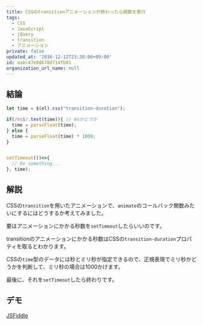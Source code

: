 ```yaml
---
title: CSSのtransitionアニメーションが終わったら関数を実行
tags:
  - CSS
  - JavaScript
  - jQuery
  - transition
  - アニメーション
private: false
updated_at: '2016-12-12T23:38:06+09:00'
id: aabc47e8d678d714fb81
organization_url_name: null
---
```

## 結論
```js
let time = $(el).css("transition-duration");

if(/ms$/.test(time)){ // msかどうか
  time = parseFloat(time);
} else {
  time = parseFloat(time) * 1000;
} 


setTimeout(()=>{
  // Do something...
}, time);
```

## 解説
CSSの`transition`を用いたアニメーションで、`animate`のコールバック関数みたいにするにはどうするか考えてみました。

要はアニメーションにかかる秒数を`setTimeout`したらいいのです。

transitionのアニメーションにかかる秒数はCSSの`transition-duration`プロパティを取るとわかります。

CSSの`time`型のデータには秒とミリ秒が指定できるので、正規表現でミリ秒かどうかを判断して、ミリ秒の場合は1000かけます。

最後に、それを`setTimeout`したら終わりです。

## デモ
[JSFiddle](https://jsfiddle.net/u4cnqk80/)
